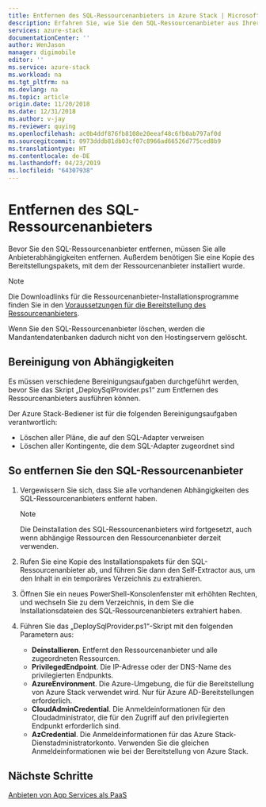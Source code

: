 ```yaml
---
title: Entfernen des SQL-Ressourcenanbieters in Azure Stack | Microsoft-Dokumentation
description: Erfahren Sie, wie Sie den SQL-Ressourcenanbieter aus Ihrer Azure Stack-Bereitstellung entfernen.
services: azure-stack
documentationCenter: ''
author: WenJason
manager: digimobile
editor: ''
ms.service: azure-stack
ms.workload: na
ms.tgt_pltfrm: na
ms.devlang: na
ms.topic: article
origin.date: 11/20/2018
ms.date: 12/31/2018
ms.author: v-jay
ms.reviewer: quying
ms.openlocfilehash: ac0b4ddf876fb8108e20eeaf48c6fb0ab797af0d
ms.sourcegitcommit: 0973dddb81db03cf07c8966ad66526d775ced8b9
ms.translationtype: HT
ms.contentlocale: de-DE
ms.lasthandoff: 04/23/2019
ms.locfileid: "64307938"
---
```

# <a name="remove-the-sql-resource-provider"></a>Entfernen des SQL-Ressourcenanbieters

Bevor Sie den SQL-Ressourcenanbieter entfernen, müssen Sie alle Anbieterabhängigkeiten entfernen. Außerdem benötigen Sie eine Kopie des Bereitstellungspakets, mit dem der Ressourcenanbieter installiert wurde.

> [!NOTE]
> Die Downloadlinks für die Ressourcenanbieter-Installationsprogramme finden Sie in den [Voraussetzungen für die Bereitstellung des Ressourcenanbieters](./azure-stack-sql-resource-provider-deploy.md#prerequisites).

Wenn Sie den SQL-Ressourcenanbieter löschen, werden die Mandantendatenbanken dadurch nicht von den Hostingservern gelöscht.

## <a name="dependency-cleanup"></a>Bereinigung von Abhängigkeiten

Es müssen verschiedene Bereinigungsaufgaben durchgeführt werden, bevor Sie das Skript „DeploySqlProvider.ps1“ zum Entfernen des Ressourcenanbieters ausführen können.

Der Azure Stack-Bediener ist für die folgenden Bereinigungsaufgaben verantwortlich:

* Löschen aller Pläne, die auf den SQL-Adapter verweisen
* Löschen aller Kontingente, die dem SQL-Adapter zugeordnet sind

## <a name="to-remove-the-sql-resource-provider"></a>So entfernen Sie den SQL-Ressourcenanbieter

1. Vergewissern Sie sich, dass Sie alle vorhandenen Abhängigkeiten des SQL-Ressourcenanbieters entfernt haben.

   > [!NOTE]
   > Die Deinstallation des SQL-Ressourcenanbieters wird fortgesetzt, auch wenn abhängige Ressourcen den Ressourcenanbieter derzeit verwenden.
  
2. Rufen Sie eine Kopie des Installationspakets für den SQL-Ressourcenanbieter ab, und führen Sie dann den Self-Extractor aus, um den Inhalt in ein temporäres Verzeichnis zu extrahieren.

3. Öffnen Sie ein neues PowerShell-Konsolenfenster mit erhöhten Rechten, und wechseln Sie zu dem Verzeichnis, in dem Sie die Installationsdateien des SQL-Ressourcenanbieters extrahiert haben.

4. Führen Sie das „DeploySqlProvider.ps1“-Skript mit den folgenden Parametern aus:

    * **Deinstallieren**. Entfernt den Ressourcenanbieter und alle zugeordneten Ressourcen.
    * **PrivilegedEndpoint**. Die IP-Adresse oder der DNS-Name des privilegierten Endpunkts.
    * **AzureEnvironment**. Die Azure-Umgebung, die für die Bereitstellung von Azure Stack verwendet wird. Nur für Azure AD-Bereitstellungen erforderlich.
    * **CloudAdminCredential**. Die Anmeldeinformationen für den Cloudadministrator, die für den Zugriff auf den privilegierten Endpunkt erforderlich sind.
    * **AzCredential**. Die Anmeldeinformationen für das Azure Stack-Dienstadministratorkonto. Verwenden Sie die gleichen Anmeldeinformationen wie bei der Bereitstellung von Azure Stack.

## <a name="next-steps"></a>Nächste Schritte

[Anbieten von App Services als PaaS](azure-stack-app-service-overview.md)
